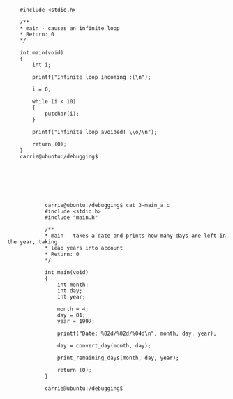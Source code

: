   		#include <stdio.h>

  		/**
  		* main - causes an infinite loop
  		* Return: 0
  		*/

  		int main(void)
  		{
  			int i;

  			printf("Infinite loop incoming :(\n");

  			i = 0;

  			while (i < 10)
  			{
  				putchar(i);
  			}

  			printf("Infinite loop avoided! \\o/\n");

  			return (0);
  		}
  		carrie@ubuntu:/debugging$







  				carrie@ubuntu:/debugging$ cat 3-main_a.c
  				#include <stdio.h>
  				#include "main.h"

  				/**
  				* main - takes a date and prints how many days are left in the year, taking
  				* leap years into account
  				* Return: 0
  				*/

  				int main(void)
  				{
  				    int month;
  				    int day;
  				    int year;

  				    month = 4;
  				    day = 01;
  				    year = 1997;

  				    printf("Date: %02d/%02d/%04d\n", month, day, year);

  				    day = convert_day(month, day);

  				    print_remaining_days(month, day, year);

  				    return (0);
  				}

  				carrie@ubuntu:/debugging$
